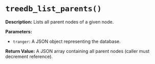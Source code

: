 # `treedb_list_parents()`

**Description:**
Lists all parent nodes of a given node.

**Parameters:**
- `tranger`: A JSON object representing the database.

**Return Value:**
A JSON array containing all parent nodes (caller must decrement reference).

